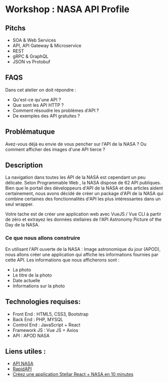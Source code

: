 # Workshop : NASA API Profile

## Pitchs

- SOA & Web Services
- API, API Gateway & Microservice
- REST
- gRPC & GraphQL
- JSON vs Protobuf

## FAQS

Dans cet atelier on doit répondre :
* Qu'est-ce qu'une API ?
* Que sont les API HTTP ?
* Comment résoudre les problèmes d'API ?
* De exemples des API gratuites ?

## Problématuque

Avez-vous déjà eu envie de vous pencher sur l'API de la NASA ? Ou comment afficher des images d'une API tierce ?

## Description

La navigation dans toutes les API de la NASA est cependant un peu délicate. Selon Programmable Web , la NASA dispose de 62 API publiques. Bien que le portail des développeurs d'API de la NASA  et des articles  aident certainement, nous avons décidé de créer un package d'API de la NASA qui combine certaines des fonctionnalités d'API les plus intéressantes dans un seul wrapper.

Votre tache est de créer une application web avec VueJS / Vue CLI à partir de zéro et extrayez les données stellaires de l'API Astronomy Picture of the Day de la NASA.

### Ce que nous allons construire 

En utilisant l'API ouverte de la NASA : Image astronomique du jour (APOD), nous allons créer une application qui affiche les informations fournies par cette API. Les informations que nous afficherons sont :

* La photo
* Le titre de la photo
* Date actuelle
* Informations sur la photo

## Technologies requises:
- Front End : HTML5, CSS3, Bootstrap
- Back End : PHP, MYSQL
- Control End : JavaScript + React
- Framework JS : Vue JS + Axios
- API : APOD NASA

## Liens utiles :

- [API NASA](https://api.nasa.gov/)
- [RapidAPI](https://rapidapi.com)
- [Créez une application Stellar React + NASA en 10 minutes](https://scotch.io/tutorials/make-a-stellar-react-nasa-app-in-10-minutes#toc-what-we-will-be-building)
